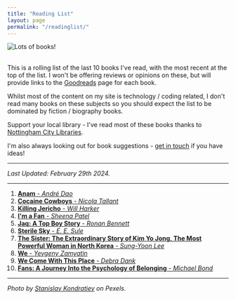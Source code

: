 ```yaml
---
title: "Reading List"
layout: page
permalink: "/readinglist/"
---
```

<div class="container">
    <div class="row">
        <div class="col-md-12">
            <img src="{{site.baseurl}}/assets/images/readinglistbanner.jpg" class="img-fluid" alt="Lots of books!">
        </div>
    </div>
    <div class="row">
        <div class="col-md-12">
            <br/>
            <p>This is a rolling list of the last 10 books I've read, with the most recent at the top of the list.  I won't be offering reviews or opinions on these, but will provide links to the <a href="https://www.goodreads.com/" target="_blank">Goodreads</a> page for each book.</p>
            <p>Whilst most of the content on my site is technology / coding related, I don't read many books on these subjects so you should expect the list to be dominated by fiction / biography books.</p>
            <p>Support your local library - I've read most of these books thanks to <a href="https://www.nottinghamcitylibraries.co.uk/" target="_blank">Nottingham City Libraries</a>.</p>
            <p>I'm also always looking out for book suggestions - <a href="/contact">get in touch</a> if you have ideas!</p>
            <hr/>
            <p><i>Last Updated: February 29th 2024.</i></p>
            <hr/>
            <ol> 
              <li><a href="https://www.goodreads.com/book/show/123025358-anam" target="_blank"><b>Anam</b> - <i>André Dao</i></a></li>   
              <li><a href="https://www.goodreads.com/book/show/202125211-cocaine-cowboys" target="_blank"><b>Cocaine Cowboys</b> - <i>Nicola Tallant</i></a></li> 
              <li><a href="https://www.goodreads.com/book/show/56185905-killing-jericho" target="_blank"><b>Killing Jericho</b> - <i>Will Harker</i></a></li>  
              <li><a href="https://www.goodreads.com/book/show/60151826-i-m-a-fan" target="_blank"><b>I'm a Fan</b> - <i>Sheena Patel</i></a></li>  
              <li><a href="https://www.goodreads.com/book/show/182867414-jaq" target="_blank"><b>Jaq: A Top Boy Story</b> - <i>Ronan Bennett</i></a></li>  
              <li><a href="https://www.goodreads.com/book/show/201338866-sterile-sky" target="_blank"><b>Sterile Sky</b> - <i>E. E. Sule</i></a></li>    
              <li><a href="https://www.goodreads.com/book/show/60001558-the-sister" target="_blank"><b>The Sister: The Extraordinary Story of Kim Yo Jong, The Most Powerful Woman in North Korea</b> - <i>Sung-Yoon Lee</i></a></li>  
              <li><a href="https://www.goodreads.com/book/show/76171.We" target="_blank"><b>We</b> - <i>Yevgeny Zamyatin</i></a></li> 
              <li><a href="https://www.goodreads.com/en/book/show/61439654" target="_blank"><b>We Come With This Place</b> - <i>Debra Dank</i></a></li>   
              <li><a href="https://www.goodreads.com/book/show/122782866-fans" target="_blank"><b>Fans: A Journey Into the Psychology of Belonging</b> - <i>Michael Bond</i></a></li>
            </ol>
            <hr/>
            <p><i>Photo by <a href="https://www.pexels.com/photo/books-on-wooden-shelves-inside-library-2908984/" target="_blank">Stanislav Kondratiev</a> on Pexels.</i></p>
         </div>
   </div>
</div>
